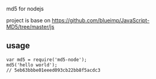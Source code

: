 md5 for nodejs

project is base on https://github.com/blueimp/JavaScript-MD5/tree/master/js


## usage

```
var md5 = require('md5-node');
md5('hello world');
// 5eb63bbbe01eeed093cb22bb8f5acdc3
```

